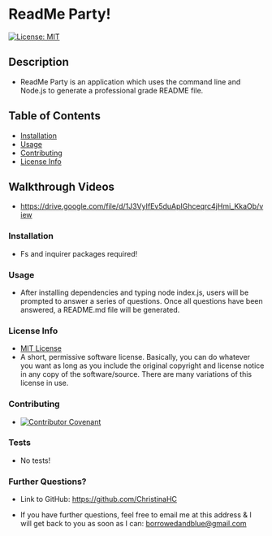 # ReadMe Party!
  [![License: MIT](https://img.shields.io/badge/License-MIT-yellow.svg)](https://opensource.org/licenses/MIT)

  ## Description
  
  * ReadMe Party is an application which uses the command line and Node.js to generate a professional grade README file.

  ## Table of Contents

  * [Installation](#installation)
  * [Usage](#usage)
  * [Contributing](#contributing)
  * [License Info](#license-info)

  ## Walkthrough Videos

  * https://drive.google.com/file/d/1J3VyIfEv5duApIGhceqrc4jHmi_KkaOb/view

  ### Installation
  
  * Fs and inquirer packages required!

  ### Usage

  * After installing dependencies and typing node index.js, users will be prompted to answer a series of questions. Once all questions have been answered, a README.md file will be generated.

  ### License Info
  * [MIT License](https://opensource.org/licenses/MIT)
  * A short, permissive software license. Basically, you can do whatever you want as long as you include the original copyright and license notice in any copy of the software/source.  There are many variations of this license in use.
  
  ### Contributing

  * [![Contributor Covenant](https://img.shields.io/badge/Contributor%20Covenant-2.1-4baaaa.svg)](code_of_conduct.md)

  ### Tests

  * No tests!

  ### Further Questions?

  * Link to GitHub: https://github.com/ChristinaHC

  * If you have further questions, feel free to email me at this address & I will get back to you as soon as I can: borrowedandblue@gmail.com
